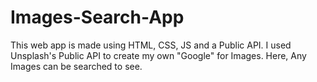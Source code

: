 # Images-Search-App
This web app is made using HTML, CSS, JS and a Public API. I used Unsplash's Public API to create my own "Google" for Images. Here, Any Images can be searched to see.
